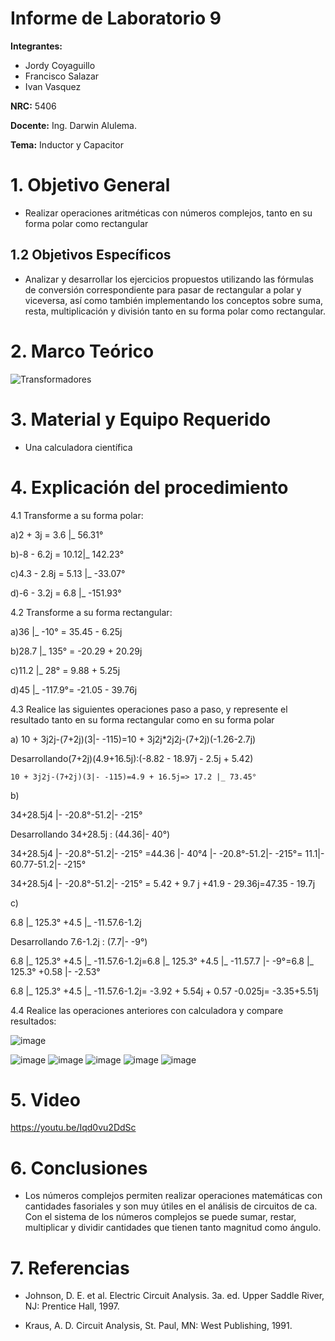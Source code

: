 # Informe de Laboratorio 9
**Integrantes:**

- Jordy Coyaguillo
- Francisco Salazar
- Ivan Vasquez

 **NRC:** 5406
 
 **Docente:** Ing. Darwin Alulema.
 
 **Tema:** Inductor y Capacitor
# 1. Objetivo General

- Realizar operaciones aritméticas con números complejos, tanto en su forma polar como rectangular

## 1.2 Objetivos Específicos

- Analizar y desarrollar los ejercicios propuestos utilizando las fórmulas de conversión correspondiente para pasar de rectangular a polar y viceversa, así como también implementando los conceptos sobre suma, resta, multiplicación y división tanto en su forma polar como rectangular.

# 2. Marco Teórico

![Transformadores](https://user-images.githubusercontent.com/85137954/133256025-8e4b8114-906d-4332-9ce6-130058c1bff0.png)

# 3. Material y Equipo Requerido

- Una calculadora científica

# 4. Explicación del procedimiento
4.1 Transforme a su forma polar:

a)2 + 3j = 3.6 |_ 56.31°

b)-8 - 6.2j = 10.12|_ 142.23°

c)4.3 - 2.8j = 5.13 |_ -33.07°

d)-6 - 3.2j = 6.8 |_ -151.93°


4.2 Transforme a su forma rectangular:

a)36 |_ -10° = 35.45 - 6.25j

b)28.7 |_ 135° = -20.29 + 20.29j

c)11.2 |_ 28° = 9.88 + 5.25j

d)45 |_ -117.9°= -21.05 - 39.76j


4.3 Realice las siguientes operaciones paso a paso, y represente el resultado tanto en su forma rectangular como en su forma polar

a)
10 + 3j2j-(7+2j)(3|- -115)=10 + 3j2j*2j2j-(7+2j)(-1.26-2.7j)

Desarrollando(7+2j)(4.9+16.5j):(-8.82 - 18.97j - 2.5j + 5.42)

 	10 + 3j2j-(7+2j)(3|- -115)=4.9 + 16.5j=> 17.2 |_ 73.45°
  


b)

34+28.5j4 |- -20.8°-51.2|- -215° 

Desarrollando 34+28.5j : (44.36|- 40°)

34+28.5j4 |- -20.8°-51.2|- -215° =44.36 |- 40°4 |- -20.8°-51.2|- -215°= 11.1|- 60.77-51.2|- -215°  

34+28.5j4 |- -20.8°-51.2|- -215° = 5.42 + 9.7 j +41.9 - 29.36j=47.35 - 19.7j



c)

6.8 |_ 125.3° +4.5 |_ -11.57.6-1.2j

Desarrollando 7.6-1.2j : (7.7|- -9°)

6.8 |_ 125.3° +4.5 |_ -11.57.6-1.2j=6.8 |_ 125.3° +4.5 |_ -11.57.7 |- -9°=6.8 |_ 125.3° +0.58 |- -2.53°

6.8 |_ 125.3° +4.5 |_ -11.57.6-1.2j= -3.92 + 5.54j + 0.57 -0.025j= -3.35+5.51j

4.4 Realice las operaciones anteriores con calculadora y compare resultados:

![image](https://user-images.githubusercontent.com/85137954/133198117-7dc90a6c-db6e-426f-962a-45cfc7516fd2.png)

![image](https://user-images.githubusercontent.com/85137954/133198152-1f16fb70-513b-4a75-9ac1-5b08b484e84f.png)
![image](https://user-images.githubusercontent.com/85137954/133198177-d73f9258-3d02-467a-bcc3-e840a44c9755.png)
![image](https://user-images.githubusercontent.com/85137954/133198200-c7f63d3b-cec4-4281-a8ec-a8f6cd8a2199.png)
![image](https://user-images.githubusercontent.com/85137954/133198232-3b0358b4-793e-4c06-867f-21d68596cae1.png)
![image](https://user-images.githubusercontent.com/85137954/133198260-4a4badeb-1228-4a72-abb8-0298dab4c16d.png)


# 5. Video

https://youtu.be/Iqd0vu2DdSc

# 6. Conclusiones

- Los números complejos permiten realizar operaciones matemáticas con cantidades fasoriales y son muy útiles en el análisis de circuitos de ca. Con el sistema de los números complejos se puede sumar, restar, multiplicar y dividir cantidades que tienen tanto magnitud como ángulo.

# 7. Referencias

- Johnson, D. E. et al. Electric Circuit Analysis. 3a. ed. Upper Saddle River, NJ: Prentice Hall, 1997.

- Kraus, A. D. Circuit Analysis, St. Paul, MN: West Publishing, 1991.

